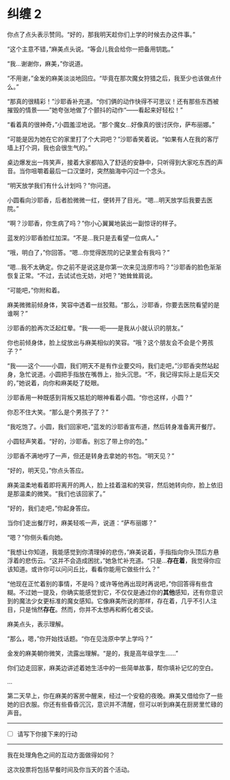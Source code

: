 # 纠缠 2

你点了点头表示赞同。“好的，那我明天趁你们上学的时候去办这件事。”

“这个主意不错，”麻美点头说。“等会儿我会给你一把备用钥匙。”

“我...谢谢你，麻美，”你说道。

“不用谢，”金发的麻美淡淡地回应。“毕竟在那次魔女狩猎之后，我至少也该做点什么。”

“那真的很精彩！”沙耶香补充道。“你们俩的动作快得不可思议！还有那些东西被摧毁的情景——”她夸张地做了个颤抖的动作“——看起来好轻松！”

“看着真的很神奇，”小圆羞涩地说。“那个魔女...好像真的很讨厌你，萨布丽娜。”

“可能是因为她在它的家里打了个大洞吧？”沙耶香笑着说。“如果有人在我的客厅墙上打个洞，我也会很生气的。”

桌边爆发出一阵笑声，接着大家都陷入了舒适的安静中，只听得到大家吃东西的声音。当你咀嚼着最后一口汉堡时，突然脑海中闪过一个念头。

“明天放学我们有什么计划吗？”你问道。

小圆看向沙耶香，后者脸微微一红，便转开了目光。“嗯...明天放学后我要去医院。”

“啊？沙耶香，你生病了吗？”你小心翼翼地装出一副惊讶的样子。

蓝发的沙耶香脸红加深。“不是...我只是去看望一位病人。”

“哦，明白了，”你回答。“嗯...你觉得医院的记录里会有我吗？”

“嗯...我不太确定。你之前不是说这是你第一次来见泷原市吗？”沙耶香的脸色渐渐恢复正常。“不过，去试试也无妨，对吧？”她耸耸肩说。

“可能吧，”你附和着。

麻美微微前倾身体，笑容中透着一丝狡黠。“那么，沙耶香，你要去医院看望的是谁啊？”

沙耶香的脸再次泛起红晕。“我——呃——是我从小就认识的朋友。”

你也前倾身体，脸上绽放出与麻美相似的笑容。“哦？这个朋友会不会是个男孩子？”

“我——这个——小圆，我们明天不是有作业要交吗，我们走吧，”沙耶香突然站起身，急忙说道。小圆把手指放在嘴唇上，抬头沉思。“不，我记得实际上是后天交的，”她说着，向你和麻美眨了眨眼。

沙耶香用一种既感到背叛又尴尬的眼神看着小圆。“你也这样，小圆？”

你忍不住大笑。“那么是个男孩子了？”

“我吃饱了。小圆，我们回家吧，”蓝发的沙耶香宣布道，然后转身准备离开餐厅。

小圆轻声笑着。“好的，沙耶香。别忘了带上你的包。”

沙耶香不满地哼了一声，但还是转身去拿她的书包。“明天见？”

“好的，明天见，”你点头答应。

麻美温柔地看着即将离开的两人，脸上挂着温和的笑容，然后她转向你，脸上依旧是那温柔的微笑。“我们也该回家了。”

“好的，我们走吧，”你起身答应。

当你们走出餐厅时，麻美轻咳一声，说道：“萨布丽娜？”

“嗯？”你侧头看向她。

“我想让你知道，我能感觉到你清理掉的悲伤，”麻美说着，手指指向你头顶后方悬浮着的悲伤云。“这并不会造成困扰，”她急忙补充道。“只是...**存在着**，我觉得你应该知道。或许你可以问问丘比，看看你能用它做些什么？”

“他现在正忙着别的事情，不是吗？或许等他再出现时再说吧，”你回答得有些含糊。不过她一提及，你确实能感觉到它，不仅仅是通过你的**其他**感知，还有你意识到的魔法少女更标准的魔女感知。它像麻美所说的那样，存在着，几乎不引人注目，只是悄然**存在**。然而，你并不太想再和孵化者交谈。

麻美点头，表示理解。

“那么，嗯，”你开始找话题。“你在见泷原中学上学吗？”

金发的麻美朝你微笑，流露出理解。“是的，我是高年级学生......”

你们边走回家，麻美边讲述着她生活中的一些简单故事，帮你填补记忆的空白。

...

第二天早上，你在麻美的客房中醒来，经过一个安稳的夜晚。麻美又借给你了一些她的旧衣服。你还有些昏昏沉沉，意识并不清醒，但可以听到麻美在厨房里忙碌的声音。

---

- [ ] 请写下你接下来的行动

---

我在处理角色之间的互动方面做得如何？

这次投票将包括早餐时间及你当天的首个活动。
